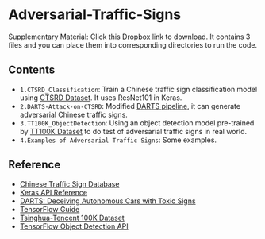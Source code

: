 # Adversarial-Traffic-Signs  

Supplementary Material: Click this [Dropbox link](https://www.dropbox.com/s/folonu3j8ss01yt/Supplements-of-Repo-Adversarial-Traffic-Signs.zip?dl=0) to download. It contains 3 files and you can place them into corresponding directories to run the code.  

## Contents  
+ `1.CTSRD_Classification`: Train a Chinese traffic sign classification model using [CTSRD Dataset](http://www.nlpr.ia.ac.cn/pal/trafficdata/recognition.html). It uses ResNet101 in Keras.  
+ `2.DARTS-Attack-on-CTSRD`: Modified [DARTS pipeline](https://github.com/inspire-group/advml-traffic-sign), it can generate adversarial Chinese traffic signs.  
+ `3.TT100K_ObjectDetection`: Using an object detection model pre-trained by [TT100K Dataset](https://cg.cs.tsinghua.edu.cn/traffic-sign/) to do test of adversarial traffic signs in real world.  
+ `4.Examples of Adversarial Traffic Signs`: Some examples.  

## Reference  
+ [Chinese Traffic Sign Database](http://www.nlpr.ia.ac.cn/pal/trafficdata/recognition.html)  
+ [Keras API Reference](https://keras.io/api/)  
+ [DARTS: Deceiving Autonomous Cars with Toxic Signs](https://github.com/inspire-group/advml-traffic-sign)  
+ [TensorFlow Guide](https://tensorflow.google.cn/guide)  
+ [Tsinghua-Tencent 100K Dataset](https://cg.cs.tsinghua.edu.cn/traffic-sign/) 
+ [TensorFlow Object Detection API](https://github.com/tensorflow/models/tree/master/research/object_detection)
